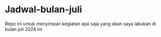 # Jadwal-bulan-juli
Repo ini untuk menyimpan kegiatan apa saja yang akan saya lakukan di bulan juli 2024 ini 
